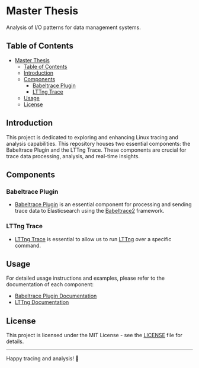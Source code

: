# Master Thesis

Analysis of I/O patterns for data management systems.

## Table of Contents
- [Master Thesis](#master-thesis)
  - [Table of Contents](#table-of-contents)
  - [Introduction](#introduction)
  - [Components](#components)
    - [Babeltrace Plugin](#babeltrace-plugin)
    - [LTTng Trace](#lttng-trace)
  - [Usage](#usage)
  - [License](#license)

## Introduction

This project is dedicated to exploring and enhancing Linux tracing and analysis capabilities. This repository houses two essential components: the Babeltrace Plugin and the LTTng Trace. These components are crucial for trace data processing, analysis, and real-time insights.

## Components

### Babeltrace Plugin

- [Babeltrace Plugin](./src/babeltrace-plugin) is an essential component for processing and sending trace data to Elasticsearch using the [Babeltrace2](https://babeltrace.org/) framework.

### LTTng Trace

- [LTTng Trace](./src/lttng-trace) is essential to allow us to run [LTTng](https://lttng.org/) over a specific command.

## Usage

For detailed usage instructions and examples, please refer to the documentation of each component:

- [Babeltrace Plugin Documentation](./src/babeltrace-plugin/README.md)
- [LTTng Documentation](./src/lttng-trace/README.md)


## License

This project is licensed under the MIT License - see the [LICENSE]() file for details.

---

Happy tracing and analysis! 🚀
